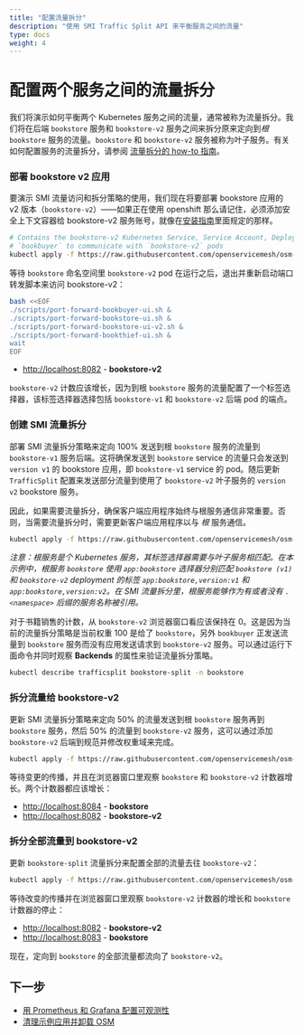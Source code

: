 ```yaml
---
title: "配置流量拆分"
description: "使用 SMI Traffic Split API 来平衡服务之间的流量"
type: docs
weight: 4
---
```


# 配置两个服务之间的流量拆分

我们将演示如何平衡两个 Kubernetes 服务之间的流量，通常被称为流量拆分。我们将在后端 `bookstore` 服务和 `bookstore-v2` 服务之间来拆分原来定向到*根* `bookstore` 服务的流量。`bookstore` 和 `bookstore-v2` 服务被称为叶子服务。有关如何配置服务的流量拆分，请参阅 [流量拆分的 how-to 指南](/docs/guides/traffic_management/traffic_split.md)。

### 部署 bookstore v2 应用

要演示 SMI 流量访问和拆分策略的使用，我们现在将要部署 bookstore 应用的 v2 版本（`bookstore-v2`）——如果正在使用 openshift 那么请记住，必须添加安全上下文容器给 bookstore-v2 服务账号，就像在[安装指南](/docs/install/#openshift)里面规定的那样。

```bash
# Contains the bookstore-v2 Kubernetes Service, Service Account, Deployment and SMI Traffic Target resource to allow
# `bookbuyer` to communicate with `bookstore-v2` pods
kubectl apply -f https://raw.githubusercontent.com/openservicemesh/osm-docs/{{< param osm_branch >}}/manifests/apps/bookstore-v2.yaml
```

等待 `bookstore` 命名空间里 `bookstore-v2` pod 在运行之后，退出并重新启动端口转发脚本来访问 bookstore-v2：

```bash
bash <<EOF
./scripts/port-forward-bookbuyer-ui.sh &
./scripts/port-forward-bookstore-ui.sh &
./scripts/port-forward-bookstore-ui-v2.sh &
./scripts/port-forward-bookthief-ui.sh &
wait
EOF
```

- [http://localhost:8082](http://localhost:8082) - **bookstore-v2**

`bookstore-v2` 计数应该增长，因为到根 `bookstore` 服务的流量配置了一个标签选择器，该标签选择器选择包括 `bookstore-v1` 和 `bookstore-v2` 后端 pod 的端点。

### 创建 SMI 流量拆分

部署 SMI 流量拆分策略来定向 100% 发送到根 `bookstore` 服务的流量到 `bookstore-v1` 服务后端。这将确保发送到 `bookstore` service 的流量只会发送到 `version v1` 的 bookstore 应用，即 `bookstore-v1` service 的 pod。随后更新 `TrafficSplit` 配置来发送部分流量到使用了 `bookstore-v2` 叶子服务的 `version v2` bookstore 服务。

因此，如果需要流量拆分，确保客户端应用程序始终与根服务通信非常重要。否则，当需要流量拆分时，需要更新客户端应用程序以与 *根* 服务通信。

```bash
kubectl apply -f https://raw.githubusercontent.com/openservicemesh/osm-docs/{{< param osm_branch >}}/manifests/split/traffic-split-v1.yaml
```

_注意：根服务是个 Kubernetes 服务，其标签选择器需要与叶子服务相匹配。在本示例中，根服务 `bookstore` 使用 `app:bookstore` 选择器分别匹配 `bookstore (v1)` 和 `bookstore-v2` deployment 的标签 `app:bookstore,version:v1` 和 `app:bookstore,version:v2`。在 SMI 流量拆分里，根服务能够作为有或者没有 `.<namespace>` 后缀的服务名称被引用。_

对于书籍销售的计数，从 `bookstore-v2` 浏览器窗口看应该保持在 0。这是因为当前的流量拆分策略是当前权重 100 是给了 `bookstore`，另外 `bookbuyer` 正发送流量到 `bookstore` 服务而没有应用发送请求到 `bookstore-v2` 服务。可以通过运行下面命令并同时观察 **Backends** 的属性来验证流量拆分策略。

```bash
kubectl describe trafficsplit bookstore-split -n bookstore
```

### 拆分流量给 bookstore-v2

更新 SMI 流量拆分策略来定向 50% 的流量发送到根 `bookstore` 服务再到 `bookstore` 服务，然后 50% 的流量到 `bookstore-v2` 服务，这可以通过添加 `bookstore-v2` 后端到规范并修改权重域来完成。

```bash
kubectl apply -f https://raw.githubusercontent.com/openservicemesh/osm-docs/{{< param osm_branch >}}/manifests/split/traffic-split-50-50.yaml
```

等待变更的传播，并且在浏览器窗口里观察 `bookstore` 和 `bookstore-v2` 计数器增长。两个计数器都应该增长：


- [http://localhost:8084](http://localhost:8084) - **bookstore**
- [http://localhost:8082](http://localhost:8082) - **bookstore-v2**

### 拆分全部流量到 bookstore-v2

更新 `bookstore-split` 流量拆分来配置全部的流量去往 `bookstore-v2`：

```bash
kubectl apply -f https://raw.githubusercontent.com/openservicemesh/osm-docs/{{< param osm_branch >}}/manifests/split/traffic-split-v2.yaml
```

等待改变的传播并在浏览器窗口里观察 `bookstore-v2` 计数器的增长和 `bookstore` 计数器的停止：

- [http://localhost:8082](http://localhost:8082) - **bookstore-v2**
- [http://localhost:8083](http://localhost:8084) - **bookstore**

现在，定向到 `bookstore` 的全部流量都流向了 `bookstore-v2`。

## 下一步

- [用 Prometheus 和 Grafana 配置可观测性](/docs/getting_started/observability/)
- [清理示例应用并卸载 OSM](/docs/getting_started/cleanup/)